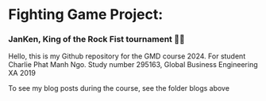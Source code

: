 # Fighting Game Project:  
### JanKen, King of the Rock Fist tournament 🤜🤛

Hello, this is my Github repository for the GMD course 2024. For student Charlie Phat Manh Ngo. Study number 295163, Global Business Engineering XA 2019

To see my blog posts during the course, see the folder blogs above

